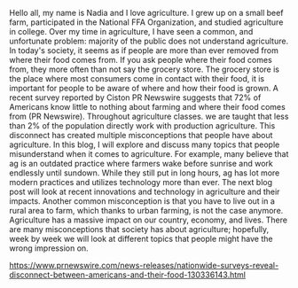 Hello all, my name is Nadia and I love agriculture. I grew up on a small beef farm, participated in the National FFA Organization, and studied agriculture in college. Over my time in agriculture, I have seen a common, and unfortunate problem: majority of the public does not understand agriculture. In today's society, it seems as if people are more than ever removed from where their food comes from. If you ask people where their food comes from, they more often than not say the grocery store. The grocery store is the place where most consumers come in contact with their food, it is important for people to be aware of where and how their food is grown. A recent survey reported by Ciston PR Newswire suggests that 72% of Americans know little to nothing about farming and where their food comes from (PR Newswire). Throughout agriculture classes. we are taught that less than 2% of the population directly work with production agriculture. This disconnect has created multiple misconceptions that people have about agriculture. In this blog, I will explore and discuss many topics that people misunderstand when it comes to agriculture. 
For example, many believe that ag is an outdated practice where farmers wake before sunrise and work endlessly until sundown. While they still put in long hours, ag has lot more modern practices and utilizes technology more than ever. The next blog post will look at recent innovations and technology in agriculture and their impacts. Another common misconception is that you have to live out in a rural area to farm, which thanks to urban farming, is not the case anymore. 
Agriculture has a massive impact on our country, economy, and lives. There are many misconceptions that society has about agriculture; hopefully, week by week we will look at different topics that people might have the wrong impression on. 




https://www.prnewswire.com/news-releases/nationwide-surveys-reveal-disconnect-between-americans-and-their-food-130336143.html
